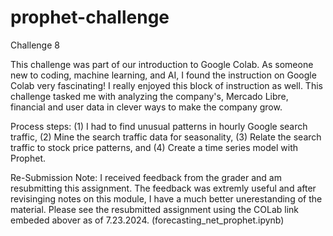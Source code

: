 # prophet-challenge
Challenge 8

This challenge was part of our introduction to Google Colab. As someone new to coding, machine learning, and AI, I found the instruction on Google Colab very fascinating!  I really enjoyed this block of instruction as well. This challenge tasked me with analyzing the company's, Mercado Libre, financial and user data in clever ways to make the company grow.  

Process steps: (1)  I had to find unusual patterns in hourly Google search traffic, (2) Mine the search traffic data for seasonality, (3) Relate the search traffic to stock price patterns, and (4) Create a time series model with Prophet. 

Re-Submission Note: 
I received feedback from the grader and am resubmitting this assignment. The feedback was extremly useful and after revisinging notes on this module, I have a much better unerestanding of the material.
Please see the resubmitted assignment using the COLab link embeded abover as of 7.23.2024. (forecasting_net_prophet.ipynb)
